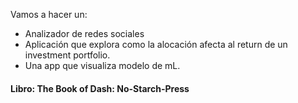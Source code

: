Vamos a hacer un: 
+ Analizador de redes sociales 
+ Aplicación que explora como la alocación afecta al return de un investment portfolio. 
+ Una app que visualiza modelo de mL. 

#### Libro: The Book of Dash: No-Starch-Press